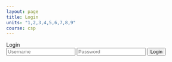 ```yaml
---
layout: page
title: Login
units: "1,2,3,4,5,6,7,8,9"
course: csp
---
```


<link rel="stylesheet" type="text/css" href="{{ site.baseurl }}/assets/css/login.css">

<div id="login-container">
    <div id="login-header">
        Login
    </div>
    <div id="login-form">
        <input type="text" id="username" placeholder="Username" required>
        <input type="password" id="password" placeholder="Password" required>
        <button onclick="login()">Login</button>
    </div>
</div>

<script src="{{ site.baseurl }}/assets/js/login.js"></script>